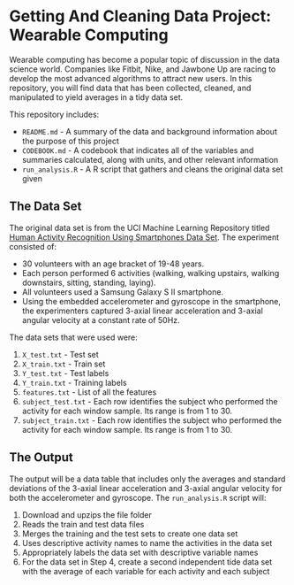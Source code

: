 # Getting And Cleaning Data Project: Wearable Computing

Wearable computing has become a popular topic of discussion in the data science world. Companies like Fitbit, Nike, and Jawbone Up are racing to develop the most advanced algorithms to attract new users. In this repository, you will find data that has been collected, cleaned, and manipulated to yield averages in a tidy data set.

This repository includes:

* `README.md` - A summary of the data and background information about the purpose of this project
* `CODEBOOK.md` - A codebook that indicates all of the variables and summaries calculated, along with units, and other relevant information
* `run_analysis.R` - A R script that gathers and cleans the original data set given

## The Data Set
The original data set is from the UCI Machine Learning Repository titled [Human Activity Recognition Using Smartphones Data Set](http://archive.ics.uci.edu/ml/datasets/Human+Activity+Recognition+Using+Smartphones). The experiment consisted of:
* 30 volunteers with an age bracket of 19-48 years.
* Each person performed 6 activities (walking, walking upstairs, walking downstairs, sitting, standing, laying).
* All volunteers used a Samsung Galaxy S II smartphone.
* Using the embedded accelerometer and gyroscope in the smartphone, the experimenters captured 3-axial linear acceleration and 3-axial angular velocity at a constant rate of 50Hz.

The data sets that were used were:
1. `X_test.txt` - Test set
2. `X_train.txt` - Train set
3. `Y_test.txt` - Test labels
4. `Y_train.txt` - Training labels
5. `features.txt` - List of all the features
6. `subject_test.txt` - Each row identifies the subject who performed the activity for each window sample. Its range is from 1 to 30.
7. `subject_train.txt` - Each row identifies the subject who performed the activity for each window sample. Its range is from 1 to 30.

## The Output
The output will be a data table that includes only the averages and standard deviations of the 3-axial linear acceleration and 3-axial angular velocity for both the accelerometer and gyroscope. The `run_analysis.R` script will:
1. Download and upzips the file folder
2. Reads the train and test data files
3. Merges the training and the test sets to create one data set
4. Uses descriptive activity names to name the activities in the data set
5. Appropriately labels the data set with descriptive variable names
6. For the data set in Step 4, create a second independent tide data set with the average of each variable for each activity and each subject


